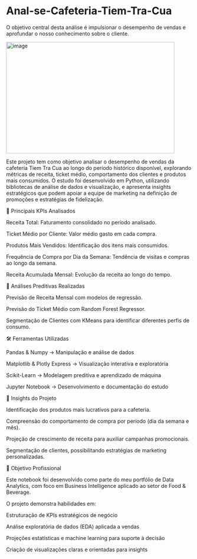 # Anal-se-Cafeteria-Tiem-Tra-Cua
O objetivo central desta análise é impulsionar o desempenho de vendas e aprofundar o nosso conhecimento sobre o cliente.

<img width="456" height="301" alt="image" src="https://github.com/user-attachments/assets/19db6783-1748-4e95-94f7-1b7a722a4692" />


Este projeto tem como objetivo analisar o desempenho de vendas da cafeteria Tiem Tra Cua ao longo do período histórico disponível, explorando métricas de receita, ticket médio, comportamento dos clientes e produtos mais consumidos. O estudo foi desenvolvido em Python, utilizando bibliotecas de análise de dados e visualização, e apresenta insights estratégicos que podem apoiar a equipe de marketing na definição de promoções e estratégias de fidelização.

🔑 Principais KPIs Analisados

Receita Total: Faturamento consolidado no período analisado.

Ticket Médio por Cliente: Valor médio gasto em cada compra.

Produtos Mais Vendidos: Identificação dos itens mais consumidos.

Frequência de Compra por Dia da Semana: Tendência de visitas e compras ao longo da semana.

Receita Acumulada Mensal: Evolução da receita ao longo do tempo.

🔮 Análises Preditivas Realizadas

Previsão de Receita Mensal com modelos de regressão.

Previsão do Ticket Médio com Random Forest Regressor.

Segmentação de Clientes com KMeans para identificar diferentes perfis de consumo.

🛠️ Ferramentas Utilizadas

Pandas & Numpy → Manipulação e análise de dados

Matplotlib & Plotly Express → Visualização interativa e exploratória

Scikit-Learn → Modelagem preditiva e aprendizado de máquina

Jupyter Notebook → Desenvolvimento e documentação do estudo

📌 Insights do Projeto

Identificação dos produtos mais lucrativos para a cafeteria.

Compreensão do comportamento de compra por período (dia da semana e mês).

Projeção de crescimento de receita para auxiliar campanhas promocionais.

Segmentação de clientes, possibilitando estratégias de marketing personalizadas.

🎯 Objetivo Profissional

Este notebook foi desenvolvido como parte do meu portfólio de Data Analytics, com foco em Business Intelligence aplicado ao setor de Food & Beverage.

O projeto demonstra habilidades em:

Estruturação de KPIs estratégicos de negócio

Análise exploratória de dados (EDA) aplicada a vendas

Projeções estatísticas e machine learning para suporte à decisão

Criação de visualizações claras e orientadas para insights

